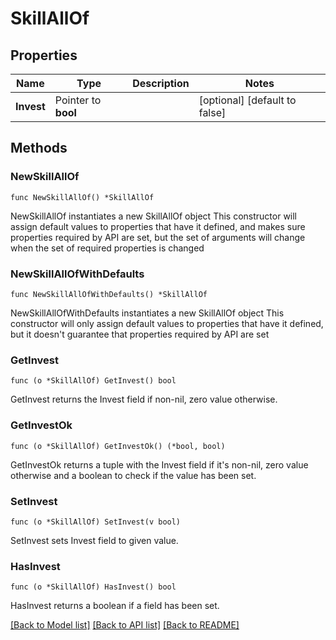 # SkillAllOf

## Properties

Name | Type | Description | Notes
------------ | ------------- | ------------- | -------------
**Invest** | Pointer to **bool** |  | [optional] [default to false]

## Methods

### NewSkillAllOf

`func NewSkillAllOf() *SkillAllOf`

NewSkillAllOf instantiates a new SkillAllOf object
This constructor will assign default values to properties that have it defined,
and makes sure properties required by API are set, but the set of arguments
will change when the set of required properties is changed

### NewSkillAllOfWithDefaults

`func NewSkillAllOfWithDefaults() *SkillAllOf`

NewSkillAllOfWithDefaults instantiates a new SkillAllOf object
This constructor will only assign default values to properties that have it defined,
but it doesn't guarantee that properties required by API are set

### GetInvest

`func (o *SkillAllOf) GetInvest() bool`

GetInvest returns the Invest field if non-nil, zero value otherwise.

### GetInvestOk

`func (o *SkillAllOf) GetInvestOk() (*bool, bool)`

GetInvestOk returns a tuple with the Invest field if it's non-nil, zero value otherwise
and a boolean to check if the value has been set.

### SetInvest

`func (o *SkillAllOf) SetInvest(v bool)`

SetInvest sets Invest field to given value.

### HasInvest

`func (o *SkillAllOf) HasInvest() bool`

HasInvest returns a boolean if a field has been set.


[[Back to Model list]](../README.md#documentation-for-models) [[Back to API list]](../README.md#documentation-for-api-endpoints) [[Back to README]](../README.md)


